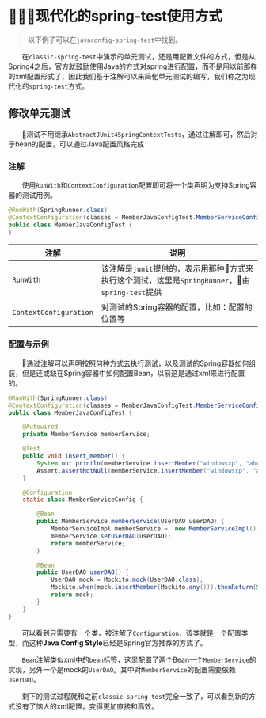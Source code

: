 # 现代化的spring-test使用方式

> 以下例子可以在`javaconfig-spring-test`中找到。

&nbsp;&nbsp;&nbsp;&nbsp;&nbsp;&nbsp;&nbsp;在`classic-spring-test`中演示的单元测试，还是用配置文件的方式，但是从Spring4之后，官方就鼓励使用Java的方式对spring进行配置，而不是用以前那样的xml配置形式了，因此我们基于注解可以来简化单元测试的编写，我们称之为现代化的`spring-test`方式。

## 修改单元测试

&nbsp;&nbsp;&nbsp;&nbsp;&nbsp;&nbsp;&nbsp;测试不用继承`AbstractJUnit4SpringContextTests`，通过注解即可，然后对于bean的配置，可以通过Java配置风格完成

### 注解

&nbsp;&nbsp;&nbsp;&nbsp;&nbsp;&nbsp;&nbsp;使用`RunWith`和`ContextConfiguration`配置即可将一个类声明为支持Spring容器的测试用例。

```java
@RunWith(SpringRunner.class)
@ContextConfiguration(classes = MemberJavaConfigTest.MemberServiceConfig.class)
public class MemberJavaConfigTest {
}
```

|注解|说明|
|-----|-----|
|`RunWith`|该注解是`junit`提供的，表示用那种方式来执行这个测试，这里是`SpringRunner`，由`spring-test`提供|
|`ContextConfiguration`|对测试的Spring容器的配置，比如：配置的位置等|

### 配置与示例

&nbsp;&nbsp;&nbsp;&nbsp;&nbsp;&nbsp;&nbsp;通过注解可以声明按照何种方式去执行测试，以及测试的Spring容器如何组装，但是还或缺在Spring容器中如何配置Bean，以前这是通过xml来进行配置的。

```java
@RunWith(SpringRunner.class)
@ContextConfiguration(classes = MemberJavaConfigTest.MemberServiceConfig.class)
public class MemberJavaConfigTest {

    @Autowired
    private MemberService memberService;

    @Test
    public void insert_member() {
        System.out.println(memberService.insertMember("windowsxp", "abc123"));
        Assert.assertNotNull(memberService.insertMember("windowsxp", "abc123"));
    }

    @Configuration
    static class MemberServiceConfig {

        @Bean
        public MemberService memberService(UserDAO userDAO) {
            MemberServiceImpl memberService =  new MemberServiceImpl();
            memberService.setUserDAO(userDAO);
            return memberService;
        }

        @Bean
        public UserDAO userDAO() {
            UserDAO mock = Mockito.mock(UserDAO.class);
            Mockito.when(mock.insertMember(Mockito.any())).thenReturn(System.currentTimeMillis());
            return mock;
        }
    }
}
```

&nbsp;&nbsp;&nbsp;&nbsp;&nbsp;&nbsp;&nbsp;可以看到只需要有一个类，被注解了`Configuration`，该类就是一个配置类型，而这种**Java Config Style**已经是Spring官方推荐的方式了。

&nbsp;&nbsp;&nbsp;&nbsp;&nbsp;&nbsp;&nbsp;`Bean`注解类似xml中的`bean`标签，这里配置了两个Bean一个`MemberService`的实现，另外一个是mock的`UserDAO`。其中对`MemberService`的配置需要依赖`UserDAO`。

&nbsp;&nbsp;&nbsp;&nbsp;&nbsp;&nbsp;&nbsp;剩下的测试过程就和之前`classic-spring-test`完全一致了，可以看到新的方式没有了恼人的xml配置，变得更加直接和高效。
